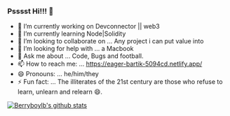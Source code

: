 ### Psssst Hi!!! 👋

- 🔭 I’m currently working on Devconnector || web3
- 🌱 I’m currently learning Node|Solidity
- 👯 I’m looking to collaborate on ... Any project i can put value into
- 🤔 I’m looking for help with ... a Macbook
- 💬 Ask me about ... Code, Bugs and football.
- 📫 How to reach me: ... https://eager-bartik-5094cd.netlify.app/
- 😄 Pronouns: ... he/him/they
- ⚡ Fun fact: ... The illiterates of the 21st century are those who refuse to learn, unlearn and relearn 😄.


[![Berryboylb's github stats](https://github-readme-stats.vercel.app/api?username=berryboylb&show_icons=true)](https://github.com/asdsda/github-readme-stats)
